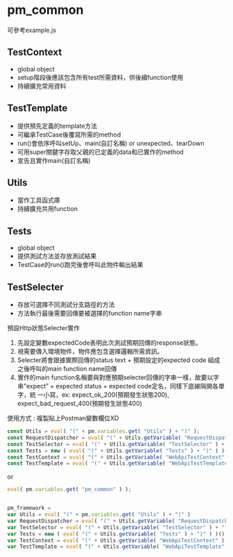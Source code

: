# pm_common
可參考example.js
## TestContext 
- global object
- setup階段後應該包含所有test所需資料，供後續function使用
- 持續擴充常用資料

## TestTemplate
- 提供預先定義的template方法
- 可繼承TestCase後覆寫所需的method
- run()會依序呼叫setUp、main(自訂名稱) or unexpected、tearDown
- 可用super關鍵字存取父親的已定義的data和已實作的method
- 宣告且實作main(自訂名稱)

## Utils
- 當作工具函式庫
- 持續擴充共用function

## Tests
- global object
- 提供測試方法並存放測試結果
- TestCase的run()跑完後會呼叫此物件輸出結果

## TestSelecter
- 存放可選擇不同測試分支路徑的方法
- 方法執行最後需要回傳要被選擇的function name字串

預設Http狀態Selecter實作
1.  先設定變數expectedCode表明此次測試預期回傳的response狀態。
2.	視需要傳入環境物件，物件應包含選擇邏輯所需資訊。
3.	Selecter將會跟據實際回傳的status text + 預期設定的expected code 組成之後呼叫的main function name回傳
4.  實作的main function名稱要與對應預期selecter回傳的字串一樣，故要以字串”expect” + expected status + expected code定名，同樣下底線隔開各單字，統     一小寫，ex: expect_ok_200(預期發生狀態200), expect_bad_request_400(預期發生狀態400)
    


使用方式 : 複製貼上Postman變數欄位XD
```javascript
const Utils = eval( "(" + pm.variables.get( "Utils" ) + ")" );
const RequestDispatcher = eval( "(" + Utils.getVariable( "RequestDispatcher" ) + ")" );
const TestSelector = eval( "(" + Utils.getVariable( "TestSelector" ) + ")" );
const Tests = new ( eval( "(" + Utils.getVariable( "Tests" ) + ")" ) )();
const TestContext = eval( "(" + Utils.getVariable( "WebApiTestContext" ) + ")" );
const TestTemplate = eval( "(" + Utils.getVariable( "WebApiTestTemplate" ) + ")" );
```

or

```javascript
eval( pm.variables.get( "pm_common" ) );


pm_framework =
var Utils = eval( "(" + pm.variables.get( "Utils" ) + ")" )
var RequestDispatcher = eval( "(" + Utils.getVariable( "RequestDispatcher" ) + ")" );
var TestSelector = eval( "(" + Utils.getVariable( "TestSelector" ) + ")" );
var Tests = new ( eval( "(" + Utils.getVariable( "Tests" ) + ")" ) )();
var TestContext = eval( "(" + Utils.getVariable( "WebApiTestContext" ) + ")" );
var TestTemplate = eval( "(" + Utils.getVariable( "WebApiTestTemplate" ) + ")" );
```
